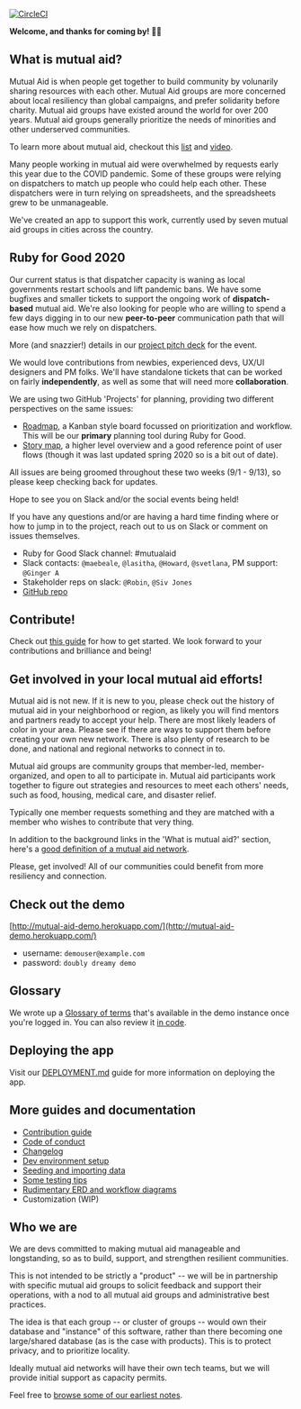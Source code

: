 [![CircleCI](https://circleci.com/gh/rubyforgood/mutual-aid.svg?style=svg)](https://circleci.com/gh/rubyforgood/mutual-aid)

**Welcome, and thanks for coming by! 👋🏾**

## What is mutual aid?
Mutual Aid is when people get together to build community by volunarily sharing resources with each other. Mutual Aid groups are more concerned about local resiliency than global campaigns, and prefer solidarity before charity. Mutual aid groups have existed around the world for over 200 years. Mutual aid groups generally prioritize the needs of minorities and other underserved communities.

To learn more about mutual aid, checkout this [list](https://bigdoorbrigade.wordpress.com/2017/01/31/what-do-we-mean-by-mutual-aid/) and [video](https://www.deanspade.net/2019/07/10/animated-video-about-mutual-aid/).

Many people working in mutual aid were overwhelmed by requests early this year due to the COVID pandemic. Some of these groups were relying on dispatchers to match up people who could help each other. These dispatchers were in turn relying on spreadsheets, and the spreadsheets grew to be unmanageable.

We've created an app to support this work, currently used by seven mutual aid groups in cities across the country.

## Ruby for Good 2020

Our current status is that dispatcher capacity is waning as local governments restart schools and lift pandemic bans. We have some bugfixes and smaller tickets to support the ongoing work of **dispatch-based** mutual aid.  We're also looking for people who are willing to spend a few days digging in to our new **peer-to-peer** communication path that will ease how much we rely on dispatchers.

More (and snazzier!) details in our [project pitch deck](https://docs.google.com/presentation/d/1iUakTWYsj1tMAyOUO-1gp4oxNJzwGTFsZnkkDJk8Ax8/edit?usp=drive_web&ouid=109561030287749477812) for the event.

We would love contributions from newbies, experienced devs, UX/UI designers and PM folks. We'll have standalone tickets that can be worked on fairly **independently**, as well as some that will need more **collaboration**.

We are using two GitHub 'Projects' for planning, providing two different perspectives on the same issues:

* [Roadmap](https://github.com/rubyforgood/mutual-aid/projects/4), a Kanban style board focussed on prioritization and workflow. This will be our **primary** planning tool during Ruby for Good.
* [Story map](https://github.com/rubyforgood/mutual-aid/projects/2), a higher level overview and a good reference point of user flows (though it was last updated spring 2020 so is a bit out of date).

All issues are being groomed throughout these two weeks (9/1 - 9/13), so please keep checking back for updates.

Hope to see you on Slack and/or the social events being held!

If you have any questions and/or are having a hard time finding where or how to jump in to the project, reach out to us on Slack or comment on issues themselves.

* Ruby for Good Slack channel: #mutualaid
* Slack contacts: `@maebeale`, `@lasitha`, `@Howard`, `@svetlana`, PM support: `@Ginger A`
* Stakeholder reps on slack: `@Robin`, `@Siv Jones`
* [GitHub repo](https://github.com/rubyforgood/mutual-aid)

## Contribute!
Check out [this guide](CONTRIBUTING.md) for how to get started. We look forward to your contributions and brilliance and being!

## Get involved in your local mutual aid efforts!
Mutual aid is not new. If it is new to you, please check out the history of mutual aid in your neighborhood or region, as likely you will find mentors and partners ready to accept your help. There are most likely leaders of color in your area. Please see if there are ways to support them before creating your own new network. There is also plenty of research to be done, and national and regional networks to connect in to.

Mutual aid groups are community groups that member-led, member-organized, and open to all to participate in.
Mutual aid participants work together to figure out strategies and resources to meet each others' needs, such as food, housing, medical care, and disaster relief.

Typically one member requests something and they are matched with a member who wishes to contribute that very thing.

In addition to the background links in the 'What is mutual aid?' section, here's a [good definition of a mutual aid network](https://www.idealist.org/en/days/what-is-a-mutual-aid-network).

Please, get involved! All of our communities could benefit from more resiliency and connection.

## Check out the demo
[http://mutual-aid-demo.herokuapp.com/](http://mutual-aid-demo.herokuapp.com/)

* username: `demouser@example.com`
* password: `doubly dreamy demo`

## Glossary
We wrote up a [Glossary of terms](http://mutual-aid-demo.herokuapp.com/admin/glossary)  that's available in the demo instance once you're logged in.
You can also review it [in code](blob/main/app/views/admin/glossary.html.erb).

## Deploying the app
Visit our [DEPLOYMENT.md](DEPLOYMENT.md) guide for more information on deploying the app.

## More guides and documentation
* [Contribution guide](CONTRIBUTING.md)
* [Code of conduct](https://github.com/rubyforgood/code-of-conduct)
* [Changelog](CHANGELOG.md)
* [Dev environment setup](SETUP.md)
* [Seeding and importing data](SEEDING.md)
* [Some testing tips](TESTING.md)
* [Rudimentary ERD and workflow diagrams](db/db_diagram_yEd.graphml)
* Customization (WIP)

## Who we are
We are devs committed to making mutual aid manageable and longstanding, so as to build, support, and strengthen resilient communities.

This is not intended to be strictly a "product" -- we will be in partnership with specific mutual aid groups to solicit feedback and support their operations, with a nod to all mutual aid groups and administrative best practices.

The idea is that each group -- or cluster of groups -- would own their database and "instance" of this software, rather than there becoming one large/shared database (as is the case with products). This is to protect privacy, and to prioritize locality.

Ideally mutual aid networks will have their own tech teams, but we will provide initial support as capacity permits.

Feel free to [browse some of our earliest notes](ORIENTATION.md).
